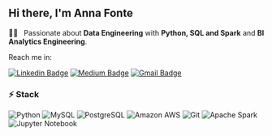 ## Hi there, I'm Anna Fonte 



:woman_technologist: &nbsp;  Passionate about **Data Engineering** with **Python, SQL and Spark** and **BI Analytics Engineering**.

Reach me in:

[![Linkedin Badge](https://img.shields.io/badge/-annafontefarre-blue?style=flat-square&logo=Linkedin&logoColor=white&link=https://www.linkedin.com/in/annafontefarre/)](https://www.linkedin.com/in/annafontefarre/)
[![Medium Badge](https://img.shields.io/badge/-@annafonte-03a57a?style=flat-square&labelColor=000000&logo=Medium&link=https://medium.com/@annafonte/)](https://medium.com/@annafonte)
[![Gmail Badge](https://img.shields.io/badge/-afonte33@gmail.com-c14438?style=flat-square&logo=Gmail&logoColor=white&link=mailto:afonte33@gmail.com)](mailto:afonte33@gmail.com)

### ⚡ Stack

![Python](https://img.shields.io/badge/-Python-black?style=flat-square&logo=Python)
![MySQL](https://img.shields.io/badge/-MySQL-black?style=flat-square&logo=mysql)
![PostgreSQL](https://img.shields.io/badge/-PostgreSQL-black?style=flat-square&logo=postgresql)
![Amazon AWS](https://img.shields.io/badge/Amazon%20AWS-232F3E?style=flat-square&logo=amazon-aws)
![Git](https://img.shields.io/badge/-Git-black?style=flat-square&logo=git)
![Apache Spark](https://img.shields.io/badge/-Apache_Spark-black?style=flat-square&logo=apache-spark)
![Jupyter Notebook](https://img.shields.io/badge/-Jupyter_Notebook-black?style=flat-square&logo=jupyter)


